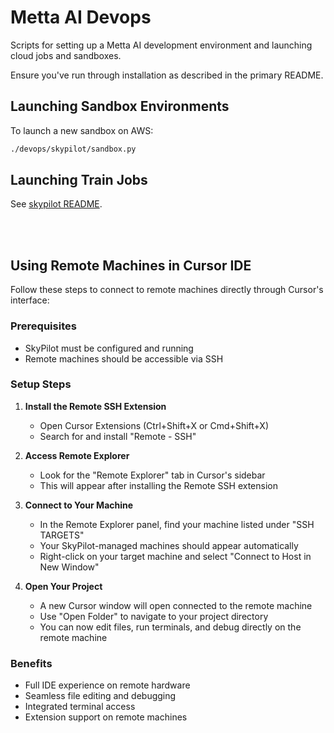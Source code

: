 # Metta AI Devops

Scripts for setting up a Metta AI development environment and launching cloud jobs and sandboxes.

Ensure you've run through installation as described in the primary README.

## Launching Sandbox Environments

To launch a new sandbox on AWS:

```bash
./devops/skypilot/sandbox.py
```

## Launching Train Jobs

See [skypilot README](./skypilot/README.md).

<br></br>

## Using Remote Machines in Cursor IDE

Follow these steps to connect to remote machines directly through Cursor's interface:

### Prerequisites

- SkyPilot must be configured and running
- Remote machines should be accessible via SSH

### Setup Steps

1. **Install the Remote SSH Extension**

   - Open Cursor Extensions (Ctrl+Shift+X or Cmd+Shift+X)
   - Search for and install "Remote - SSH"

2. **Access Remote Explorer**

   - Look for the "Remote Explorer" tab in Cursor's sidebar
   - This will appear after installing the Remote SSH extension

3. **Connect to Your Machine**

   - In the Remote Explorer panel, find your machine listed under "SSH TARGETS"
   - Your SkyPilot-managed machines should appear automatically
   - Right-click on your target machine and select "Connect to Host in New Window"

4. **Open Your Project**
   - A new Cursor window will open connected to the remote machine
   - Use "Open Folder" to navigate to your project directory
   - You can now edit files, run terminals, and debug directly on the remote machine

### Benefits

- Full IDE experience on remote hardware
- Seamless file editing and debugging
- Integrated terminal access
- Extension support on remote machines

